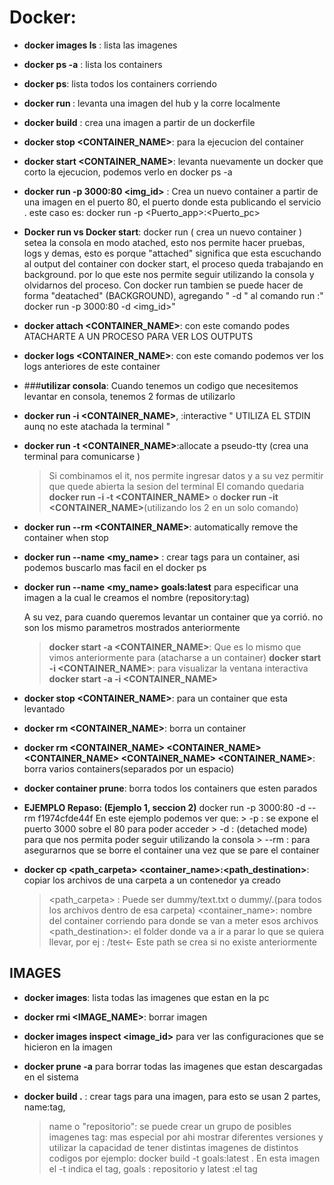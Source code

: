 # Docker:

-  **docker images ls** : lista las imagenes
-  **docker ps -a** : lista los containers 
-  **docker ps**: lista todos los containers corriendo
-  **docker run <image>**: levanta una imagen del hub y la corre localmente 
-  **docker build** : crea una imagen a partir de un dockerfile
-  **docker stop <CONTAINER_NAME>**: para la ejecucion del container
-  **docker start <CONTAINER_NAME>**: levanta nuevamente un docker que corto la ejecucion, podemos verlo en docker ps -a
-  **docker run -p 3000:80 <img_id>** : Crea un nuevo container a partir de una imagen en el puerto 80, el puerto donde esta publicando el servicio .
este caso es: docker run -p <Puerto_app>:<Puerto_pc>

-  **Docker run vs Docker start**: docker run ( crea un nuevo container ) setea la consola en modo atached, esto nos permite hacer pruebas, logs y demas, esto es porque "attached" significa que esta escuchando al output del container
  con docker start, el proceso queda trabajando en background. por lo que este nos permite seguir utilizando la consola y olvidarnos del proceso.
  Con docker run tambien se puede hacer de forma "deatached" (BACKGROUND), agregando " -d " al comando run :" docker run -p 3000:80 -d <img_id>"

-  **docker attach <CONTAINER_NAME>**: con este comando podes ATACHARTE A UN PROCESO PARA VER LOS OUTPUTS 
-  **docker logs <CONTAINER_NAME>**: con este comando podemos ver los logs anteriores de este container 

- ###**utilizar consola**: Cuando tenemos un codigo que necesitemos levantar en consola, tenemos 2 formas de utilizarlo
- **docker run -i <CONTAINER_NAME>**, :interactive " UTILIZA EL STDIN aunq no este atachada la terminal "
- **docker run -t <CONTAINER_NAME>**:allocate a pseudo-tty (crea una terminal para comunicarse )
    >Si combinamos el it, nos permite ingresar datos y a su vez permitir que quede abierta la sesion del terminal
    >El comando quedaria **docker run -i -t <CONTAINER_NAME>** o **docker run -it <CONTAINER_NAME>**(utilizando los 2 en un solo comando)
- **docker run --rm <CONTAINER_NAME>**: automatically remove the container when stop
   
- **docker run --name <my_name>** : crear tags para un container, asi podemos buscarlo mas facil en el docker ps 

- **docker run --name <my_name> goals:latest** para especificar una imagen a la cual le creamos el nombre (repository:tag) 


  A su vez, para cuando queremos levantar un container que ya corrió. no son los mismo parametros mostrados anteriormente
  >**docker start -a <CONTAINER_NAME>**: Que es lo mismo que vimos anteriormente para (atacharse a un container)
  >**docker start -i <CONTAINER_NAME>**: para visualizar la ventana interactiva 
  >**docker start -a -i <CONTAINER_NAME>**

- **docker stop <CONTAINER_NAME>**: para un container que esta levantado
- **docker rm <CONTAINER_NAME>**: borra un container 
- **docker rm <CONTAINER_NAME> <CONTAINER_NAME> <CONTAINER_NAME> <CONTAINER_NAME> <CONTAINER_NAME>**: borra varios containers(separados por un espacio) 
- **docker container prune**: borra todos los containers que esten parados 


- **EJEMPLO Repaso: (Ejemplo 1, seccion 2)**
  docker run -p 3000:80 -d --rm f1974cfde44f
   En este ejemplo podemos ver que:
      > -p : se expone el puerto 3000 sobre el 80 para poder acceder
      > -d : (detached mode) para que nos permita poder seguir utilizando la consola
      > --rm : para asegurarnos que se borre el container una vez que se pare el container


- **docker cp <path_carpeta> <container_name>:<path_destination>**: copiar los archivos de una carpeta a un contenedor ya creado
  > <path_carpeta> : Puede ser dummy/text.txt o dummy/.(para todos los archivos dentro de esa carpeta)
  > <container_name>: nombre del container corriendo para donde se van a meter esos archivos
  > <path_destination>: el folder donde va a ir a parar lo que se quiera llevar, por ej : /test<- Este path se crea si no existe anteriormente

## IMAGES

- **docker images**: lista todas las  imagenes que estan en la pc
- **docker rmi <IMAGE_NAME>**: borrar imagen  
- **docker images inspect <image_id>** para ver las configuraciones que se hicieron en la imagen
- **docker prune -a** para borrar todas las imagenes que estan descargadas en el sistema

- **docker  build .** : crear tags para una imagen, para esto se usan 2 partes, name:tag,
    > name o "repositorio": se puede crear un grupo de posibles imagenes
    > tag: mas especial por ahi mostrar diferentes versiones y utilizar la capacidad de tener distintas imagenes de distintos codigos 
  por ejemplo: docker build -t goals:latest . 
    > En esta imagen el -t indica el tag, goals : repositorio  y latest :el tag